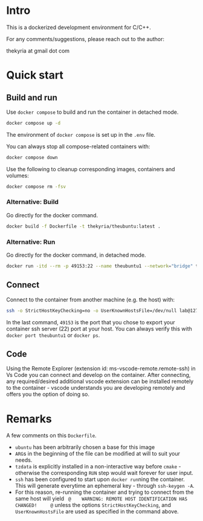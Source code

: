 
# Intro

This is a dockerized development environment for C/C++.

For any comments/suggestions, please reach out to the author:

thekyria at gmail dot com

# Quick start 

## Build and run

Use `docker compose` to build and run the container in detached mode.

```bash
docker compose up -d
```

The environment of `docker compose` is set up in the `.env` file. 

You can always stop all compose-related containers with:

```bash
docker compose down
```

Use the following to cleanup corresponding images, containers and volumes:

```bash
docker compose rm -fsv
```

### Alternative: Build

Go directly for the docker command.

```bash
docker build -f Dockerfile -t thekyria/theubuntu:latest .
```

### Alternative: Run

Go directly for the docker command, in detached mode.

```bash
docker run -itd --rm -p 49153:22 --name theubuntu1 --network="bridge" thekyria/theubuntu:latest
```

## Connect

Connect to the container from another machine (e.g. the host) with:

```bash
ssh -o StrictHostKeyChecking=no -o UserKnownHostsFile=/dev/null lab@127.0.0.1 -p 49153
```

In the last command, `49153` is the port that you chose to export your container ssh server (22) port at your host. You can always verify this with `docker port theubuntu1` or `docker ps`. 


## Code

Using the Remote Explorer (extension id: ms-vscode-remote.remote-ssh) in Vs Code you can connect and develop on the container. After connecting, any required/desired additional vscode extension can be installed remotely to the container - vscode understands you are developing remotely and offers you the option of doing so.


# Remarks 

A few comments on this `Dockerfile`.
- `ubuntu` has been arbitrarily chosen a base for this image
- `ARG`s in the beginning of the file can be modified at will to suit your needs.
- `tzdata` is explicitly installed in a non-interactive way before `cmake` - otherwise the corresponding `RUN` step would wait forever for user input.
- `ssh` has been configured to start  upon `docker run`ning the container. This will generate everytime an ephemeral key - through `ssh-keygen -A`. 
- For this reason, re-running the container and trying to connect from the same host will yield ` @    WARNING: REMOTE HOST IDENTIFICATION HAS CHANGED!     @` unless the options `StrictHostKeyChecking`,  and `UserKnownHostsFile` are used as specified in the command above.
